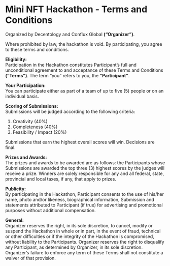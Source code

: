 # Mini NFT Hackathon - Terms and Conditions

Organized by Decentology and Conflux Global **(“Organizer”)**.

Where prohibited by law, the hackathon is void. By participating, you agree to these terms and conditions.

**Eligibility:**<br>
Participation in the Hackathon constitutes Participant’s full and unconditional agreement to and  acceptance of these Terms and Conditions **(“Terms”)**. The term “you” refers to you, the  **“Participant”**. 

**Your Participation:**<br>
You can participate either as part of a team of up to five (5) people or on an individual basis.  

**Scoring of Submissions:**<br>
Submissions will be judged according to the following criteria: 
1. Creativity (40%)
2. Completeness (40%)
3. Feasibility / Impact (20%)

Submissions that earn the highest overall scores will win. Decisions are final.

**Prizes and Awards:**<br>
The prizes and awards to be awarded are as follows: the Participants whose Submissions are awarded the top three (3) highest scores by the judges will  receive a prize. Winners are solely responsible  for any and all federal, state, provincial and local taxes, if any, that apply to prizes. 

**Publicity:**<br>
By participating in the Hackathon, Participant consents to the use of his/her name, photo and/or likeness, biographical information, Submission and statements attributed to Participant (if true) for advertising and promotional purposes without additional compensation.

**General:**<br>
Organizer reserves the right, in its sole discretion, to cancel, modify or suspend the Hackathon in  whole or in part, in the event of fraud, technical or other difficulties or if the integrity of the  Hackathon is compromised, without liability to the Participants. Organizer reserves the right to  disqualify any Participant, as determined by Organizer, in its sole discretion. Organizer’s failure to enforce any term of these Terms shall not constitute a waiver of that  provision. 
